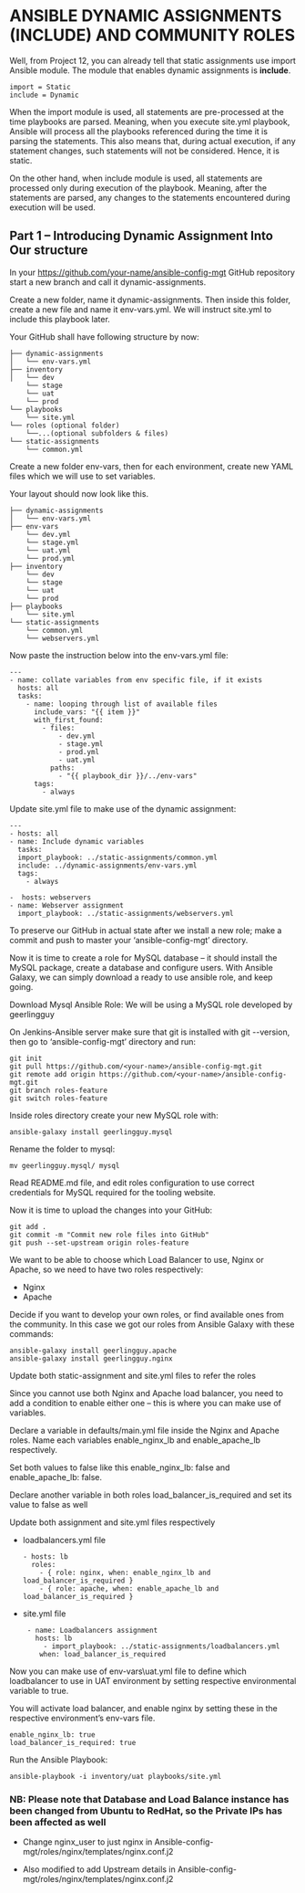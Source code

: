 # ANSIBLE DYNAMIC ASSIGNMENTS (INCLUDE) AND COMMUNITY ROLES

Well, from Project 12, you can already tell that static assignments use import Ansible module. The module that enables dynamic assignments is <b>include</b>.

    import = Static
    include = Dynamic

When the import module is used, all statements are pre-processed at the time playbooks are parsed. Meaning, when you execute site.yml playbook, Ansible will process all the playbooks referenced during the time it is parsing the statements. This also means that, during actual execution, if any statement changes, such statements will not be considered. Hence, it is static.

On the other hand, when include module is used, all statements are processed only during execution of the playbook. Meaning, after the statements are parsed, any changes to the statements encountered during execution will be used.


## Part 1 – Introducing Dynamic Assignment Into Our structure

In your https://github.com/your-name/ansible-config-mgt GitHub repository start a new branch and call it dynamic-assignments.

Create a new folder, name it dynamic-assignments. Then inside this folder, create a new file and name it env-vars.yml. We will instruct site.yml to include this playbook later.</p>

Your GitHub shall have following structure by now:

    ├── dynamic-assignments
    │   └── env-vars.yml
    ├── inventory
    │   └── dev
        └── stage
        └── uat
        └── prod
    └── playbooks
        └── site.yml
    └── roles (optional folder)
        └──...(optional subfolders & files)
    └── static-assignments
        └── common.yml

Create a new folder env-vars, then for each environment, create new YAML files which we will use to set variables.

Your layout should now look like this.

    ├── dynamic-assignments
    │   └── env-vars.yml
    ├── env-vars
        └── dev.yml
        └── stage.yml
        └── uat.yml
        └── prod.yml
    ├── inventory
        └── dev
        └── stage
        └── uat
        └── prod
    ├── playbooks
        └── site.yml
    └── static-assignments
        └── common.yml
        └── webservers.yml
 
Now paste the instruction below into the env-vars.yml file:

    ---
    - name: collate variables from env specific file, if it exists
      hosts: all
      tasks:
        - name: looping through list of available files
          include_vars: "{{ item }}"
          with_first_found:
            - files:
                - dev.yml
                - stage.yml
                - prod.yml
                - uat.yml
              paths:
                - "{{ playbook_dir }}/../env-vars"
          tags:
            - always

Update site.yml file to make use of the dynamic assignment:

    ---
    - hosts: all
    - name: Include dynamic variables 
      tasks:
      import_playbook: ../static-assignments/common.yml 
      include: ../dynamic-assignments/env-vars.yml
      tags:
        - always

    -  hosts: webservers
    - name: Webserver assignment
      import_playbook: ../static-assignments/webservers.yml
  
To preserve our GitHub in actual state after we install a new role; make a commit and push to master your ‘ansible-config-mgt’ directory.
  
Now it is time to create a role for MySQL database – it should install the MySQL package, create a database and configure users. With Ansible Galaxy, we can simply download a ready to use ansible role, and keep going.

Download Mysql Ansible Role: We will be using a MySQL role developed by geerlingguy

On Jenkins-Ansible server make sure that git is installed with git --version, then go to ‘ansible-config-mgt’ directory and run:

    git init
    git pull https://github.com/<your-name>/ansible-config-mgt.git
    git remote add origin https://github.com/<your-name>/ansible-config-mgt.git
    git branch roles-feature
    git switch roles-feature

Inside roles directory create your new MySQL role with:

    ansible-galaxy install geerlingguy.mysql

Rename the folder to mysql:

    mv geerlingguy.mysql/ mysql

Read README.md file, and edit roles configuration to use correct credentials for MySQL required for the tooling website.

Now it is time to upload the changes into your GitHub:

    git add .
    git commit -m "Commit new role files into GitHub"
    git push --set-upstream origin roles-feature

We want to be able to choose which Load Balancer to use, Nginx or Apache, so we need to have two roles respectively:

- Nginx
- Apache

Decide if you want to develop your own roles, or find available ones from the community. In this case we got our roles from Ansible Galaxy with these commands:

    ansible-galaxy install geerlingguy.apache
    ansible-galaxy install geerlingguy.nginx

Update both static-assignment and site.yml files to refer the roles

Since you cannot use both Nginx and Apache load balancer, you need to add a condition to enable either one – this is where you can make use of variables.

Declare a variable in defaults/main.yml file inside the Nginx and Apache roles. Name each variables enable_nginx_lb and enable_apache_lb respectively.

Set both values to false like this enable_nginx_lb: false and enable_apache_lb: false.

Declare another variable in both roles load_balancer_is_required and set its value to false as well

Update both assignment and site.yml files respectively

- loadbalancers.yml file

      - hosts: lb
        roles:
          - { role: nginx, when: enable_nginx_lb and load_balancer_is_required }
          - { role: apache, when: enable_apache_lb and load_balancer_is_required }

- site.yml file

       - name: Loadbalancers assignment
         hosts: lb
           - import_playbook: ../static-assignments/loadbalancers.yml
          when: load_balancer_is_required 

Now you can make use of env-vars\uat.yml file to define which loadbalancer to use in UAT environment by setting respective environmental variable to true.

You will activate load balancer, and enable nginx by setting these in the respective environment’s env-vars file.

    enable_nginx_lb: true
    load_balancer_is_required: true

Run the Ansible Playbook:

    ansible-playbook -i inventory/uat playbooks/site.yml

### NB: Please note that Database and Load Balance instance has been changed from Ubuntu to RedHat, so the Private IPs has been affected as well

- Change nginx_user to just nginx in Ansible-config-mgt/roles/nginx/templates/nginx.conf.j2
 
- Also modified to add Upstream details in Ansible-config-mgt/roles/nginx/templates/nginx.conf.j2

  
  
